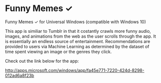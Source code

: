# Funny Memes ✓
Funny Memes ✓ for Universal Windows (compatible with Windows 10)

This app is similiar to Tumblr in that it costantly crawls more funny audio, images, and animations from the web as the user scrolls through the app. It is essentially an endless source of entertainment. Recommendations are provided to users via Machine Learning as determined by the dataset of time spent viewing an image or the genres they click. 

Check out the link below for the app:

http://apps.microsoft.com/windows/app/fa45e771-7220-424d-8298-012ad6a8f23b

